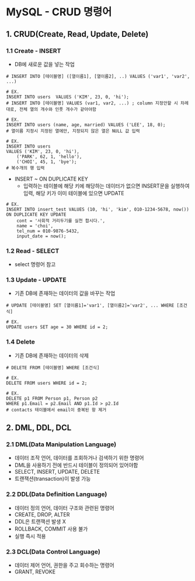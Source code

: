 # MySQL - CRUD 명령어



## 1. CRUD(Create, Read, Update, Delete)

### 1.1 Create - INSERT

- DB에 새로운 값을 넣는 작업

```mysql
# INSERT INTO [테이블명] ([열이름1], [열이름2], ..) VALUES ('var1', 'var2', ...)

# EX.
INSERT INTO users  VALUES ('KIM', 23, 0, 'hi');
# INSERT INTO [테이블명] VALUES (var1, var2, ...) ; column 지정안할 시 차례대로, 전체 열의 개수와 인풋 개수가 같아야함

# EX.
INSERT INTO users (name, age, married) VALUES ('LEE', 18, 0);
# 열이름 지정시 지정된 열에만, 지정되지 않은 열은 NULL 값 입력

# EX.
INSERT INTO users  
VALUES ('KIM', 23, 0, 'hi'),
	('PARK', 62, 1, 'hello'),
	('CHOI', 45, 1, 'bye');
# 복수개의 행 입력
```

- INSERT ~ ON DUPLICATE KEY
  - 입력하는 테이블에 해당 키에 해당하는 데이터가 없으면 INSERT문을 실행하여 입력, 해당 키가 이미 테이블에 있으면 UPDATE

```mysql
# EX.
INSERT INTO insert_test VALUES (10, 'hi', 'kim', 010-1234-5678, now()) 
ON DUPLICATE KEY UPDATE 
	cont = '사회적 거리두기를 실천 합시다.', 
	name = 'choi', 
	tel_num = 010-9876-5432, 
	input_date = now();
```



### 1.2 Read - SELECT 

- select 명령어 참고



### 1.3 Update - UPDATE

- 기존 DB에 존재하는 데이터의 값을 바꾸는 작업

```mysql
# UPDATE [테이블명] SET [열이름1]='var1', [열이름2]='var2', ... WHERE [조건식]

# EX.
UPDATE users SET age = 30 WHERE id = 2;
```



### 1.4 Delete

- 기존 DB에 존재하는 데이터의 삭제

```mysql
# DELETE FROM [테이블명] WHERE [조건식]

# EX.
DELETE FROM users WHERE id = 2;

# EX.
DELETE p1 FROM Person p1, Person p2
WHERE p1.Email = p2.Email AND p1.Id > p2.Id
# contacts 테이블에서 email이 중복된 항 제거
```



## 2. DML, DDL, DCL

### 2.1 DML(Data Manipulation Language)

- 데이터 조작 언어, 데이터를 조회하거나 검색하기 위한 명령어
- DML을 사용하기 전에 반드시 테이블이 정의되어 있어야함
- SELECT, INSERT, UPDATE, DELETE
- 트랜잭션(transaction)이 발생 가능



### 2.2 DDL(Data Definition Language)

- 데이터 정의 언어, 데이터 구조와 관련된 명령어
- CREATE, DROP, ALTER
- DDL은 트랜잭션 발생 X
- ROLLBACK, COMMIT 사용 불가
- 실행 즉시 적용



### 2.3 DCL(Data Control Language)

- 데이터 제어 언어, 권한을 주고 회수하는 명령어
- GRANT, REVOKE


